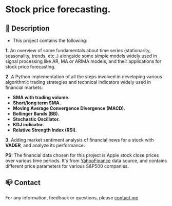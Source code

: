 # Stock price forecasting.

## :monocle_face: Description

- This project contains the following:

**1.** An overview of some fundamentals about time series (stationarity, seasonality, trends, etc..) alongside some simple models widely used in signal processing like AR, MA or ARIMA models,
and their applications for stock price forecasting.

**2.** A Python implementation of all the steps involved in developing various algorithmic trading strategies and technical indicators widely used in financial markets:

- **SMA with trading volume.**
- **Short/long term SMA.**
- **Moving Average Convergence Divergence (MACD).**
- **Bollinger Bands (BB).**
- **Stochastic Oscillator.**
- **KDJ indicator.**
- **Relative Strength Index (RSI).**

**3.** Adding market sentiment analysis of financial news for a stock with **VADER**, and analyze its performance.

**PS:** The financial data chosen for this project is Apple stock close prices over various time periods. It's from [YahooFinance](https://pypi.org/project/yfinance/) data source, and contains different price parameters for various S&P500 companies.

## :mailbox_closed: Contact

For any information, feedback or questions, please [contact me][anas-email]

[anas-email]: mailto:ahouzi2000@hotmail.fr
